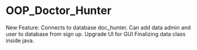 # OOP_Doctor_Hunter

New Feature:
Connects to database doc_hunter.
Can add data admin and user to database from sign up.
Upgrade UI for GUI
Finalizing data class inside java.


